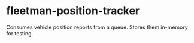 # fleetman-position-tracker
Consumes vehicle position reports from a queue. Stores them in-memory for testing.
